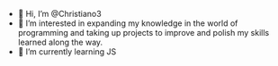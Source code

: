 - 👋 Hi, I’m @Christiano3
- 👀 I’m interested in expanding my knowledge in the world of programming and taking up projects to improve and polish my skills learned along the way.
- 🌱 I’m currently learning JS 

<!---
Christiano3/Christiano3 is a ✨ special ✨ repository because its `README.md` (this file) appears on your GitHub profile.
You can click the Preview link to take a look at your changes.
--->
